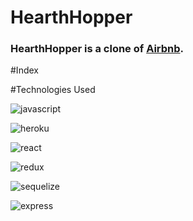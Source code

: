 # HearthHopper

### HearthHopper is a clone of [Airbnb](https://www.airbnb.com/).

#Index


#Technologies Used

![javascript](https://user-images.githubusercontent.com/40069890/162655568-1ad8a984-c652-4aac-817b-90b9a09bca15.png)

![heroku](https://user-images.githubusercontent.com/40069890/162656074-7bbb74d2-1c0b-4916-8394-b85ce8a07506.png)

![react](https://user-images.githubusercontent.com/40069890/162656083-5253efe9-ada5-43d8-97bf-613671cdef2e.png)

![redux](https://user-images.githubusercontent.com/40069890/162656102-f63a0586-7434-49da-9be7-4be04a1065c8.png)

![sequelize](https://user-images.githubusercontent.com/40069890/162656115-8a851c24-b9eb-4ed9-93a7-533267130c41.png)

![express](https://user-images.githubusercontent.com/40069890/162656119-8c4d8001-bfd3-422c-bfa7-1d77035eec01.png)
